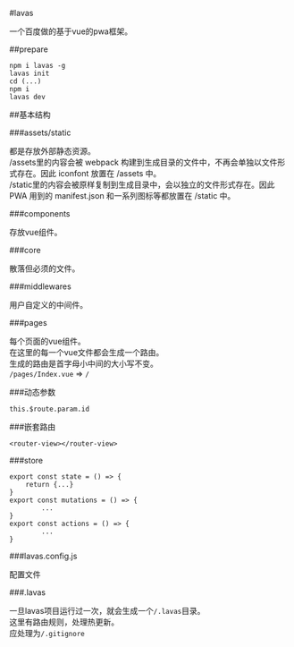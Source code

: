 #lavas

一个百度做的基于vue的pwa框架。  

##prepare

    npm i lavas -g
    lavas init
    cd (...)
    npm i
    lavas dev

##基本结构

###assets/static

都是存放外部静态资源。  
/assets里的内容会被 webpack 构建到生成目录的文件中，不再会单独以文件形式存在。因此 iconfont 放置在 /assets 中。  
/static里的内容会被原样复制到生成目录中，会以独立的文件形式存在。因此 PWA 用到的 manifest.json 和一系列图标等都放置在 /static 中。  

###components

存放vue组件。  

###core

散落但必须的文件。  

###middlewares

用户自定义的中间件。  

###pages  

每个页面的vue组件。  
在这里的每一个vue文件都会生成一个路由。  
生成的路由是首字母小中间的大小写不变。  
`/pages/Index.vue` => `/`  

###动态参数

    this.$route.param.id

###嵌套路由

    <router-view></router-view>

###store

    export const state = () => {
        return {...}
    }
    export const mutations = () => {
            ...
    }
    export const actions = () => {
            ...
    }

###lavas.config.js  

配置文件  

###.lavas

一旦lavas项目运行过一次，就会生成一个`/.lavas`目录。  
这里有路由规则，处理热更新。  
应处理为`/.gitignore`  

